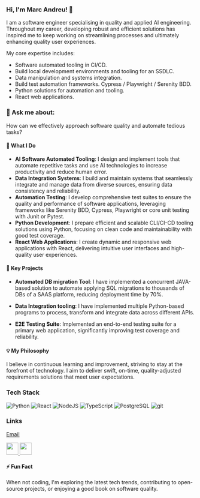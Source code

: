 ### Hi, I'm Marc Andreu! 👋

I am a software engineer specialising in quality and applied AI engineering. Throughout my career, developing robust and efficient solutions has inspired me to keep working on streamlining processes and ultimately enhancing quality user experiences.

My core expertise includes:
* Software automated tooling in CI/CD.
* Build local development environments and tooling for an SSDLC.
* Data manipulation and systems integration.
* Build test automation frameworks. Cypress /  Playwright / Serenity BDD. 
* Python solutions for automation and tooling.
* React web applications.

### 💬 Ask me about: 
How can we effectively approach software quality and automate tedious tasks?

#### 🚀 What I Do
- **AI Software Automated Tooling**: I design and implement tools that automate repetitive tasks and use AI technologies to increase productivity and reduce human error.
- **Data Integration Systems**: I build and maintain systems that seamlessly integrate and manage data from diverse sources, ensuring data consistency and reliability.
- **Automation Testing**: I develop comprehensive test suites to ensure the quality and performance of software applications, leveraging frameworks like Serenity BDD, Cypress, Playwright or core unit testing with Junit or Pytest.
- **Python Development**: I prepare efficient and scalable CLI/CI-CD tooling solutions using Python, focusing on clean code and maintainability with good test coverage.
- **React Web Applications**: I create dynamic and responsive web applications with React, delivering intuitive user interfaces and high-quality user experiences. 

#### 🌟 Key Projects
- **Automated DB migration Tool**: I have implemented a concurrent JAVA-based solution to automate applying SQL migrations to thousands of DBs of a SAAS platform, reducing deployment time by 70%.

- **Data Integration tooling**: I have implemented multiple Python-based programs to process, transform and integrate data across different APIs. 

- **E2E Testing Suite**: Implemented an end-to-end testing suite for a primary web application, significantly improving test coverage and reliability.

#### 💡 My Philosophy
I believe in continuous learning and improvement, striving to stay at the forefront of technology. I aim to deliver swift, on-time, quality-adjusted requirements solutions that meet user expectations.

### Tech Stack

<div>  
  <img alt="Python" src=" https://img.shields.io/badge/-python?style=flat-square&logo=python&label=python&color=000"/>
  <img alt="React" src="https://img.shields.io/badge/-React-61DAFB?style=flat-square&logo=react&logoColor=000" />
  <img alt="NodeJS" src="https://img.shields.io/badge/-Node-339933?style=flat-square&logo=node.js&logoColor=white" />
  <img alt="TypeScript" src="https://img.shields.io/badge/-TypeScript-3178C6?style=flat-square&logo=typescript&logoColor=white" />
  <img alt="PostgreSQL" src="https://img.shields.io/badge/-PostgreSQL-4169E1?style=flat-square&logo=postgresql&logoColor=white" />
  <img alt="git" src="https://img.shields.io/badge/-Git-F05032?style=flat-square&logo=git&logoColor=white" />
</div>

### Links
[Email](mailto:marc@itqualab.com) <p align="left"><a href="https://www.github.com/marcitqualab" target="_blank" rel="noreferrer"> <picture> <source media="(prefers-color-scheme: dark)" srcset="https://raw.githubusercontent.com/danielcranney/readme-generator/main/public/icons/socials/github-dark.svg" /> <source media="(prefers-color-scheme: light)" srcset="https://raw.githubusercontent.com/danielcranney/readme-generator/main/public/icons/socials/github.svg" /> <img src="https://raw.githubusercontent.com/danielcranney/readme-generator/main/public/icons/socials/github.svg" width="32" height="32" /> </picture> </a> <a href="https://www.linkedin.com/in/marcandreuf/" target="_blank" rel="noreferrer"> <picture> <source media="(prefers-color-scheme: dark)" srcset="https://raw.githubusercontent.com/danielcranney/readme-generator/main/public/icons/socials/linkedin-dark.svg" /> <source media="(prefers-color-scheme: light)" srcset="https://raw.githubusercontent.com/danielcranney/readme-generator/main/public/icons/socials/linkedin.svg" /> <img src="https://raw.githubusercontent.com/danielcranney/readme-generator/main/public/icons/socials/linkedin.svg" width="32" height="32" /> </picture> </a></p>

#### ⚡ Fun Fact
When not coding, I'm exploring the latest tech trends, contributing to open-source projects, or enjoying a good book on software quality.

<!--
TODO. Generate more tech stack badges. 

**marcitqualab/marcitqualab** is a ✨ _special_ ✨ repository because its `README.md` (this file) appears on your GitHub profile.

  <img alt="GraphQL" src="https://img.shields.io/badge/-GraphQL-E10098?style=flat-square&logo=graphql&logoColor=white" />
  <img alt="React Native" src="https://img.shields.io/badge/-React_Native-61DAFB?style=flat-square&logo=react&logoColor=000" />
  <img alt="Golang" src="https://img.shields.io/badge/-Golang-00ADD8?style=flat-square&logo=go&logoColor=fff" />
  <img alt="MongoDB" src="https://img.shields.io/badge/-MongoDB-47A248?style=flat-square&logo=mongodb&logoColor=white" />
  <img alt="Podman" src="https://img.shields.io/badge/-Podman-A21C80?style=flat-square&logo=podman&logoColor=white" />
  
  
  #### 📫 Let's Connect
- [Email](mailto:your-email@example.com)
- [LinkedIn](https://www.linkedin.com/in/yourprofile)
- [GitHub](https://github.com/yourusername)
  


Here are some ideas to get you started:

- 🔭 I’m currently working on ...
- 🌱 I’m currently learning ...
- 👯 I’m looking to collaborate on ...
- 🤔 I’m looking for help with ...
- 💬 Ask me about ...
- 📫 How to reach me: ...
- 😄 Pronouns: ...
- ⚡ Fun fact: ...
-->

